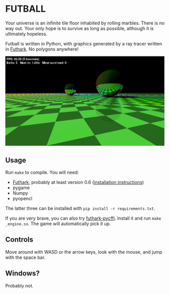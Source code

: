 FUTBALL
=======

Your universe is an infinite tile floor inhabited by rolling marbles.
There is no way out.  Your only hope is to survive as long as
possible, although it is ultimately hopeless.

Futball is written in Python, with graphics generated by a ray tracer
written in [Futhark](https://futhark-lang.org).  No polygons anywhere!

<img src="assets/screenshot.png" width="500px"/>

Usage
-----

Run `make` to compile.  You will need:

  * [Futhark](https://futhark-lang.org), probably at least version 0.6 ([installation instructions](https://futhark.readthedocs.io/en/latest/installation.html))
  * pygame
  * Numpy
  * pyopencl

The latter three can be installed with `pip install -r requirements.txt`.

If you are very brave, you can also try
[futhark-pycffi](https://github.com/pepijndevos/futhark-pycffi).
Install it and run `make _engine.so`.  The game will automatically
pick it up.

Controls
--------

Move around with WASD or the arrow keys, look with the mouse, and jump
with the space bar.

Windows?
--------

Probably not.
